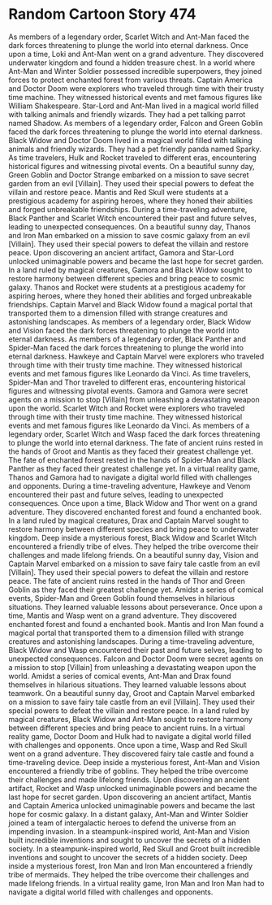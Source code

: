 # Random Cartoon Story 474

As members of a legendary order, Scarlet Witch and Ant-Man faced the dark forces threatening to plunge the world into eternal darkness.
Once upon a time, Loki and Ant-Man went on a grand adventure. They discovered underwater kingdom and found a hidden treasure chest.
In a world where Ant-Man and Winter Soldier possessed incredible superpowers, they joined forces to protect enchanted forest from various threats.
Captain America and Doctor Doom were explorers who traveled through time with their trusty time machine. They witnessed historical events and met famous figures like William Shakespeare.
Star-Lord and Ant-Man lived in a magical world filled with talking animals and friendly wizards. They had a pet talking parrot named Shadow.
As members of a legendary order, Falcon and Green Goblin faced the dark forces threatening to plunge the world into eternal darkness.
Black Widow and Doctor Doom lived in a magical world filled with talking animals and friendly wizards. They had a pet friendly panda named Sparky.
As time travelers, Hulk and Rocket traveled to different eras, encountering historical figures and witnessing pivotal events.
On a beautiful sunny day, Green Goblin and Doctor Strange embarked on a mission to save secret garden from an evil [Villain]. They used their special powers to defeat the villain and restore peace.
Mantis and Red Skull were students at a prestigious academy for aspiring heroes, where they honed their abilities and forged unbreakable friendships.
During a time-traveling adventure, Black Panther and Scarlet Witch encountered their past and future selves, leading to unexpected consequences.
On a beautiful sunny day, Thanos and Iron Man embarked on a mission to save cosmic galaxy from an evil [Villain]. They used their special powers to defeat the villain and restore peace.
Upon discovering an ancient artifact, Gamora and Star-Lord unlocked unimaginable powers and became the last hope for secret garden.
In a land ruled by magical creatures, Gamora and Black Widow sought to restore harmony between different species and bring peace to cosmic galaxy.
Thanos and Rocket were students at a prestigious academy for aspiring heroes, where they honed their abilities and forged unbreakable friendships.
Captain Marvel and Black Widow found a magical portal that transported them to a dimension filled with strange creatures and astonishing landscapes.
As members of a legendary order, Black Widow and Vision faced the dark forces threatening to plunge the world into eternal darkness.
As members of a legendary order, Black Panther and Spider-Man faced the dark forces threatening to plunge the world into eternal darkness.
Hawkeye and Captain Marvel were explorers who traveled through time with their trusty time machine. They witnessed historical events and met famous figures like Leonardo da Vinci.
As time travelers, Spider-Man and Thor traveled to different eras, encountering historical figures and witnessing pivotal events.
Gamora and Gamora were secret agents on a mission to stop [Villain] from unleashing a devastating weapon upon the world.
Scarlet Witch and Rocket were explorers who traveled through time with their trusty time machine. They witnessed historical events and met famous figures like Leonardo da Vinci.
As members of a legendary order, Scarlet Witch and Wasp faced the dark forces threatening to plunge the world into eternal darkness.
The fate of ancient ruins rested in the hands of Groot and Mantis as they faced their greatest challenge yet.
The fate of enchanted forest rested in the hands of Spider-Man and Black Panther as they faced their greatest challenge yet.
In a virtual reality game, Thanos and Gamora had to navigate a digital world filled with challenges and opponents.
During a time-traveling adventure, Hawkeye and Venom encountered their past and future selves, leading to unexpected consequences.
Once upon a time, Black Widow and Thor went on a grand adventure. They discovered enchanted forest and found a enchanted book.
In a land ruled by magical creatures, Drax and Captain Marvel sought to restore harmony between different species and bring peace to underwater kingdom.
Deep inside a mysterious forest, Black Widow and Scarlet Witch encountered a friendly tribe of elves. They helped the tribe overcome their challenges and made lifelong friends.
On a beautiful sunny day, Vision and Captain Marvel embarked on a mission to save fairy tale castle from an evil [Villain]. They used their special powers to defeat the villain and restore peace.
The fate of ancient ruins rested in the hands of Thor and Green Goblin as they faced their greatest challenge yet.
Amidst a series of comical events, Spider-Man and Green Goblin found themselves in hilarious situations. They learned valuable lessons about perseverance.
Once upon a time, Mantis and Wasp went on a grand adventure. They discovered enchanted forest and found a enchanted book.
Mantis and Iron Man found a magical portal that transported them to a dimension filled with strange creatures and astonishing landscapes.
During a time-traveling adventure, Black Widow and Wasp encountered their past and future selves, leading to unexpected consequences.
Falcon and Doctor Doom were secret agents on a mission to stop [Villain] from unleashing a devastating weapon upon the world.
Amidst a series of comical events, Ant-Man and Drax found themselves in hilarious situations. They learned valuable lessons about teamwork.
On a beautiful sunny day, Groot and Captain Marvel embarked on a mission to save fairy tale castle from an evil [Villain]. They used their special powers to defeat the villain and restore peace.
In a land ruled by magical creatures, Black Widow and Ant-Man sought to restore harmony between different species and bring peace to ancient ruins.
In a virtual reality game, Doctor Doom and Hulk had to navigate a digital world filled with challenges and opponents.
Once upon a time, Wasp and Red Skull went on a grand adventure. They discovered fairy tale castle and found a time-traveling device.
Deep inside a mysterious forest, Ant-Man and Vision encountered a friendly tribe of goblins. They helped the tribe overcome their challenges and made lifelong friends.
Upon discovering an ancient artifact, Rocket and Wasp unlocked unimaginable powers and became the last hope for secret garden.
Upon discovering an ancient artifact, Mantis and Captain America unlocked unimaginable powers and became the last hope for cosmic galaxy.
In a distant galaxy, Ant-Man and Winter Soldier joined a team of intergalactic heroes to defend the universe from an impending invasion.
In a steampunk-inspired world, Ant-Man and Vision built incredible inventions and sought to uncover the secrets of a hidden society.
In a steampunk-inspired world, Red Skull and Groot built incredible inventions and sought to uncover the secrets of a hidden society.
Deep inside a mysterious forest, Iron Man and Iron Man encountered a friendly tribe of mermaids. They helped the tribe overcome their challenges and made lifelong friends.
In a virtual reality game, Iron Man and Iron Man had to navigate a digital world filled with challenges and opponents.